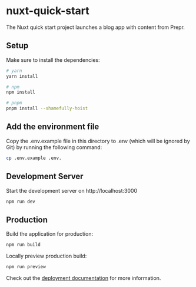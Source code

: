 # nuxt-quick-start
The Nuxt quick start project launches a blog app with content from Prepr.

## Setup

Make sure to install the dependencies:

```bash
# yarn
yarn install

# npm
npm install

# pnpm
pnpm install --shamefully-hoist
```

## Add the environment file 
Copy the .env.example file in this directory to .env (which will be ignored by Git) by running the following command: 
```bash
cp .env.example .env.
```

## Development Server

Start the development server on http://localhost:3000

```bash
npm run dev
```

## Production

Build the application for production:

```bash
npm run build
```

Locally preview production build:

```bash
npm run preview
```

Check out the [deployment documentation](https://nuxt.com/docs/getting-started/deployment) for more information.

